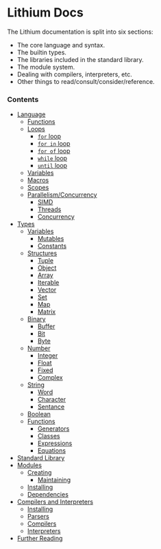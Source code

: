 # Lithium Docs

The Lithium documentation is split into six sections:
 * The core language and syntax.
 * The builtin types.
 * The libraries included in the standard library.
 * The module system.
 * Dealing with compilers, interpreters, etc.
 * Other things to read/consult/consider/reference.

### Contents

* [Language](./language/index.md)
	* [Functions](./language/functions.md)
	* [Loops](./language/loops/index.md)
		* [`for` loop](./language/loops/for.md)
		* [`for in` loop](./language/loops/for-in.md)
		* [`for of` loop](./language/loops/for-of.md)
        * [`while` loop](./language/loops/while.md)
		* [`until` loop](./language/loops/until.md)
	* [Variables](./language/variables.md)
	* [Macros](./language/macros.md)
	* [Scopes](./language/scopes.md)
	* [Parallelism/Concurrency](./language/nthingsatonce/index.md)
		* [SIMD](./language/nthingsatonce/simd.md)
		* [Threads](./language/nthingsatonce/threads.md)
		* [Concurrency](./language/nthingsatonce/concurrency.md)
* [Types](./types/index.md)
	* [Variables](./types/vars/index.md)
		* [Mutables](./types/vars/mutables.md)
		* [Constants](./types/vars/constants.md)
    * [Structures](./types/structures/index.md)
    	* [Tuple](./types/structures/tuple.md)
    	* [Object](./types/structures/object.md)
    	* [Array](./types/structures/array.md)
    	* [Iterable](./types/structures/iterable.md)
    	* [Vector](./types/object/vector.md)
    	* [Set](./types/structures/set.md)
    	* [Map](./types/structures/map.md)
    	* [Matrix](./types/structures/matrix.md)
    * [Binary](./types/binary/index.md)
    	* [Buffer](./types/binary/buffer.md)
    	* [Bit](./types/binary/bit.md)
    	* [Byte](./types/binary/byte.md)
    * [Number](./types/number/index.md)
        * [Integer](./types/number/integer.md)
        * [Float](./types/number/float.md)
        * [Fixed](./types/number/fixed.md)
        * [Complex](./types/number/complex.md)
    * [String](./types/string/index.md)
    	* [Word](./types/string/word.md)
    	* [Character](./types/string/character.md)
    	* [Sentance](./types/string/sentance.md)
    * [Boolean](./types/boolean/index.md)
    * [Functions](./types/functions/index.md)
    	* [Generators](./types/functions/generators.md)
    	* [Classes](./types/functions/classes.md)
    	* [Expressions](./types/functions/expressions.md)
    	* [Equations](./types/functions/equations.md)
* [Standard Library](./stdlib/index.md)
* [Modules](./modules/index.md)
	* [Creating](./modules/authoring.md)
		* [Maintaining](./modules/maintaing.md)
	* [Installing](./modules/installing.md)
	* [Dependencies](./modules/dependencies.md)
* [Compilers and Interpreters](./implementations/index.md)
	* [Installing](./implementations/installing.md)
	* [Parsers](./implementations/parsers.md)
	* [Compilers](./implementations/compilers.md)
	* [Interpreters](./implementations/interpreters.md)
* [Further Reading](./appendix/index.md)